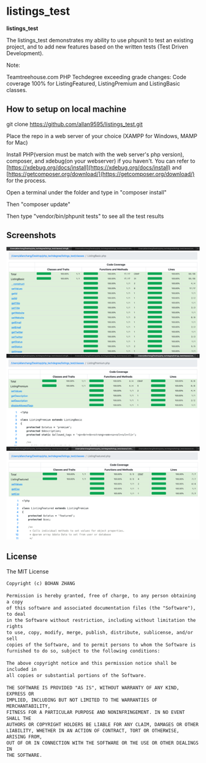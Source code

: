 # listings_test

**listings_test** 

The listings_test demonstrates my ability to use phpunit to test an existing project, and to add new features based on the written tests (Test Driven Development). 

Note: 

Teamtreehouse.com PHP Techdegree exceeding grade changes: Code coverage 100% for ListingFeatured, ListingPremium and ListingBasic classes. 

## How to setup on local machine

git clone https://github.com/allan9595/listings_test.git

Place the repo in a web server of your choice (XAMPP for Windows, MAMP for Mac)

Install PHP(version must be match with the web server's php version), composer, and xdebug(on your webserver) if you haven't. You can refer to [https://xdebug.org/docs/install](https://xdebug.org/docs/install) and [https://getcomposer.org/download/](https://getcomposer.org/download/) for the process.

Open a terminal under the folder and type in "composer install" 

Then "composer update"

Then type "vendor/bin/phpunit tests" to see all the test results

## Screenshots

<img src='./screenshots/1.png' title='screenshot' width='' alt='screenshot' />

<img src='./screenshots/2.png' title='screenshot' width='' alt='screenshot' />

<img src='./screenshots/3.png' title='screenshot' width='' alt='screenshot' />

## License

   The MIT License

    Copyright (c) BOHAN ZHANG

    Permission is hereby granted, free of charge, to any person obtaining a copy
    of this software and associated documentation files (the "Software"), to deal
    in the Software without restriction, including without limitation the rights
    to use, copy, modify, merge, publish, distribute, sublicense, and/or sell
    copies of the Software, and to permit persons to whom the Software is
    furnished to do so, subject to the following conditions:

    The above copyright notice and this permission notice shall be included in
    all copies or substantial portions of the Software.

    THE SOFTWARE IS PROVIDED "AS IS", WITHOUT WARRANTY OF ANY KIND, EXPRESS OR
    IMPLIED, INCLUDING BUT NOT LIMITED TO THE WARRANTIES OF MERCHANTABILITY,
    FITNESS FOR A PARTICULAR PURPOSE AND NONINFRINGEMENT. IN NO EVENT SHALL THE
    AUTHORS OR COPYRIGHT HOLDERS BE LIABLE FOR ANY CLAIM, DAMAGES OR OTHER
    LIABILITY, WHETHER IN AN ACTION OF CONTRACT, TORT OR OTHERWISE, ARISING FROM,
    OUT OF OR IN CONNECTION WITH THE SOFTWARE OR THE USE OR OTHER DEALINGS IN
    THE SOFTWARE.